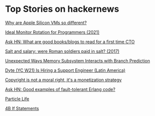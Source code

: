 # Top Stories on hackernews <br />
[Why are Apple Silicon VMs so different?](https://eclecticlight.co/2023/12/29/why-are-apple-silicon-vms-so-different/)

[Ideal Monitor Rotation for Programmers (2021)](https://sprocketfox.io/xssfox/2021/12/02/xrandr/)

[Ask HN: What are good books/blogs to read for a first time CTO]()

[Salt and salary: were Roman soldiers paid in salt? (2017)](http://kiwihellenist.blogspot.com/2017/01/salt-and-salary.html)

[Unexpected Ways Memory Subsystem Interacts with Branch Prediction](https://johnnysswlab.com/unexpected-ways-memory-subsystem-interacts-with-branch-prediction/)

[Dyte (YC W21) Is Hiring a Support Engineer (Latin America)](https://jobs.lever.co/dyte-io/e8c32043-b478-4c91-ab5e-634c15690236)

[Copyright is not a moral right, it's a monetization strategy](https://twitter.com/Plinz/status/1740597001652461895)

[Ask HN: Good examples of fault-tolerant Erlang code?]()

[Particle Life](https://github.com/hunar4321/particle-life)

[4B If Statements](https://andreasjhkarlsson.github.io//jekyll/update/2023/12/27/4-billion-if-statements.html)

